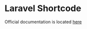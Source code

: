 Laravel Shortcode
==============

Official documentation is located [here](http://sky.pingpong-labs.com/docs/2.0/shortcode)